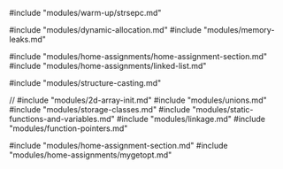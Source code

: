 #include "modules/warm-up/strsepc.md"

#include "modules/dynamic-allocation.md"
#include "modules/memory-leaks.md"

#include "modules/home-assignments/home-assignment-section.md"
#include "modules/home-assignments/linked-list.md"

#include "modules/structure-casting.md"

// #include "modules/2d-array-init.md"
#include "modules/unions.md"
#include "modules/storage-classes.md"
#include "modules/static-functions-and-variables.md"
#include "modules/linkage.md"
#include "modules/function-pointers.md"

#include "modules/home-assignment-section.md"
#include "modules/home-assignments/mygetopt.md"
